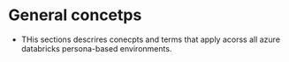 # General concetps
- THis sections descrires conecpts and terms that apply acorss all azure databricks persona-based environments.